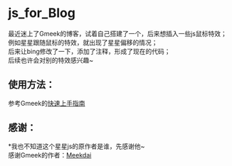 # js_for_Blog
  
最近迷上了Gmeek的博客，试着自己搭建了一个，后来想插入一些js鼠标特效；  
例如星星跟随鼠标的特效，就出现了星星偏移的情况；  
后来让bing修改了一下，添加了注释，形成了现在的代码；  
后续也许会对别的特效感兴趣~  
  
## 使用方法：
参考Gmeek的[快速上手指南](https://blog.meekdai.com/post/Gmeek-kuai-su-shang-shou.html)  

## 感谢：
*我也不知道这个星星js的原作者是谁，先感谢他~  
感谢Gmeek的作者：[Meekdai](https://github.com/Meekdai/Gmeek)  
